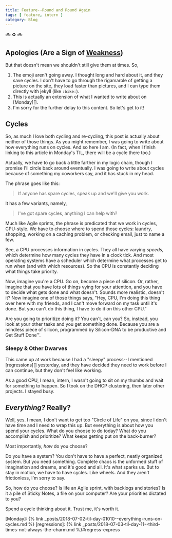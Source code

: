```yaml
---
title: Feature--Round and Round Again
tags: [ feature, intern ]
category: Blog
---
```


:bike: :recycle: :bike:

## Apologies (Are a Sign of [Weakness][])

But that doesn't mean we shouldn't still give them at times. So,

1. The emoji aren't going away. I thought long and hard about it, and they save
   cycles. I don't have to go through the rigamarole of getting a picture on the
   site, they load faster than pictures, and I can type them directly with
   jekyll (like `:bike:`).
2. This is actually an extension of what I wanted to write about on [Monday][].
3. I'm sorry for the further delay to this content. So let's get to it!

## Cycles

So, as much I love both cycling and re-cycling, this post is actually about
neither of those things. As you might remember, I was going to write about how
everything runs on cycles. And so here I am. (In fact, when I finish linking to
this article in Monday's TIL, there will be a cycle there too.)

Actually, we have to go back a little farther in my logic chain, though I
promise I'll circle back around eventually. I was going to write about cycles
because of something my coworkers say, and it has stuck in my head.

The phrase goes like this:

> If anyone has spare cycles, speak up and we'll give you work.

It has a few variants, namely,

> I've got spare cycles, anything I can help with?

Much like Agile sprints, the phrase is predicated that we work in cycles,
CPU-style. We have to choose where to spend those cycles: laundry, shopping,
working on a caching problem, or checking email, just to name a few.

See, a CPU processes information in cycles. They all have varying *speeds*, which
determine how many cycles they have in a clock tick. And most operating systems
have a scheduler which determine what processes get to run when (and with which
resources). So the CPU is constantly deciding what things take priority.

Now, imagine you're a CPU. Go on, become a piece of silicon. Or, rather, imagine
that you have lots of things vying for your attention, and you have to decide
what gets done and what doesn't. Sounds more realistic, doesn't it? Now imagine
one of those things says, "Hey, CPU, I'm doing this thing over here with my
friends, and I can't move forward on my task until it's done. But you can't do
this thing, I have to do it on this other CPU."

Are you going to prioritize doing it? You can't, can you? So, instead, you look
at your other tasks and you get something done. Because you are a mindless piece
of silicon, programmed by Silicon-DNA to be productive and Get Stuff Done™.

### Sleepy & Other Dwarves

This came up at work because I had a "sleepy" process--I mentioned
[regressions][] yesterday, and they have decided they need to work before I can
continue, but they don't feel like working.

As a good CPU, I mean, intern, I wasn't going to sit on my thumbs and wait for
something to happen. So I took on the DHCP clustering, then later other
projects. I stayed busy.

## *Everything?* Really?

Well, yes. I mean, I don't want to get too "Circle of Life" on you, since I
don't have time and I need to wrap this up. But everything is about how you
spend your cycles. What do you choose to do today? What do you accomplish and
prioritize? What keeps getting put on the back-burner?

Most importantly, *how* do you choose?

Do you have a system? You don't have to have a perfect, neatly organized system.
But you need something. Complete chaos is the unformed stuff of imagination and
dreams, and it's good and all. It's what sparks us. But to stay in motion, we
have to have cycles. Like wheels. And they aren't frictionless, I'm sorry to
say.

So, how do you choose? Is life an Agile sprint, with backlogs and stories? Is
it a pile of Sticky Notes, a file on your computer? Are your priorities dictated
to you?

Spend a cycle thinking about it. Trust me, it's worth it.

[Weakness]: http://ncis.wikia.com/wiki/Gibbs%27s_Rules/Referenced#cite_ref-Flesh_and_Blood_12-0
[Monday]: {% link _posts/2018-07-02-til-day-01010--everything-runs-on-cycles.md %}
[regressions]: {% link _posts/2018-07-03-til-day-11--third-times-not-always-the-charm.md %}#regress-express
